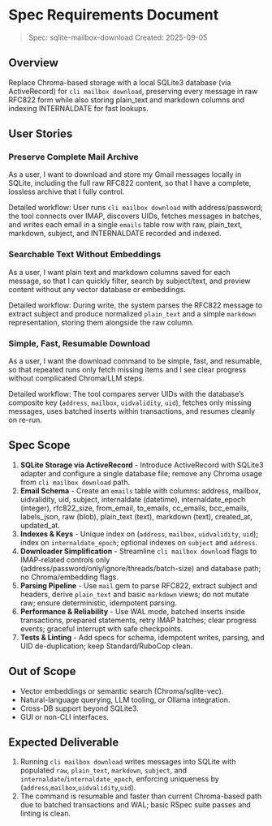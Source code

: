 # Spec Requirements Document

> Spec: sqlite-mailbox-download
> Created: 2025-09-05

## Overview

Replace Chroma-based storage with a local SQLite3 database (via ActiveRecord) for `cli mailbox download`, preserving every message in raw RFC822 form while also storing plain_text and markdown columns and indexing INTERNALDATE for fast lookups.

## User Stories

### Preserve Complete Mail Archive

As a user, I want to download and store my Gmail messages locally in SQLite, including the full raw RFC822 content, so that I have a complete, lossless archive that I fully control.

Detailed workflow: User runs `cli mailbox download` with address/password; the tool connects over IMAP, discovers UIDs, fetches messages in batches, and writes each email in a single `emails` table row with raw, plain_text, markdown, subject, and INTERNALDATE recorded and indexed.

### Searchable Text Without Embeddings

As a user, I want plain text and markdown columns saved for each message, so that I can quickly filter, search by subject/text, and preview content without any vector database or embeddings.

Detailed workflow: During write, the system parses the RFC822 message to extract subject and produce normalized `plain_text` and a simple `markdown` representation, storing them alongside the raw column.

### Simple, Fast, Resumable Download

As a user, I want the download command to be simple, fast, and resumable, so that repeated runs only fetch missing items and I see clear progress without complicated Chroma/LLM steps.

Detailed workflow: The tool compares server UIDs with the database’s composite key (`address`, `mailbox`, `uidvalidity`, `uid`), fetches only missing messages, uses batched inserts within transactions, and resumes cleanly on re-run.

## Spec Scope

1. **SQLite Storage via ActiveRecord** - Introduce ActiveRecord with SQLite3 adapter and configure a single database file; remove any Chroma usage from `cli mailbox download` path.
2. **Email Schema** - Create an `emails` table with columns: address, mailbox, uidvalidity, uid, subject, internaldate (datetime), internaldate_epoch (integer), rfc822_size, from_email, to_emails, cc_emails, bcc_emails, labels_json, raw (blob), plain_text (text), markdown (text), created_at, updated_at.
3. **Indexes & Keys** - Unique index on (`address`, `mailbox`, `uidvalidity`, `uid`); index on `internaldate_epoch`; optional indexes on `subject` and `address`.
4. **Downloader Simplification** - Streamline `cli mailbox download` flags to IMAP-related controls only (address/password/only/ignore/threads/batch-size) and database path; no Chroma/embedding flags.
5. **Parsing Pipeline** - Use `mail` gem to parse RFC822, extract subject and headers, derive `plain_text` and basic `markdown` views; do not mutate raw; ensure deterministic, idempotent parsing.
6. **Performance & Reliability** - Use WAL mode, batched inserts inside transactions, prepared statements, retry IMAP batches; clear progress events; graceful interrupt with safe checkpoints.
7. **Tests & Linting** - Add specs for schema, idempotent writes, parsing, and UID de-duplication; keep Standard/RuboCop clean.

## Out of Scope

- Vector embeddings or semantic search (Chroma/sqlite-vec).
- Natural-language querying, LLM tooling, or Ollama integration.
- Cross-DB support beyond SQLite3.
- GUI or non-CLI interfaces.

## Expected Deliverable

1. Running `cli mailbox download` writes messages into SQLite with populated `raw`, `plain_text`, `markdown`, `subject`, and `internaldate`/`internaldate_epoch`, enforcing uniqueness by (`address`,`mailbox`,`uidvalidity`,`uid`).
2. The command is resumable and faster than current Chroma-based path due to batched transactions and WAL; basic RSpec suite passes and linting is clean.
